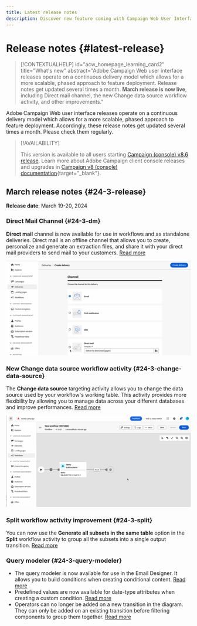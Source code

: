 ```yaml
---
title: Latest release notes
description: Discover new feature coming with Campaign Web User Interface
---
```

# Release notes {#latest-release}


>[!CONTEXTUALHELP]
>id="acw_homepage_learning_card2"
>title="What's new"
>abstract="Adobe Campaign Web user interface releases operate on a continuous delivery model which allows for a more scalable, phased approach to feature deployment. Release notes get updated several times a month. **March release is now live**, including Direct mail channel, the new Change data source workflow activity, and other improvements."


<!--Last update: **March 19, 2024**-->

Adobe Campaign Web user interface releases operate on a continuous delivery model which allows for a more scalable, phased approach to feature deployment. Accordingly, these release notes get updated several times a month. Please check them regularly.

>[!AVAILABILITY]
>
>This version is available to all users starting [Campaign (console) v8.6 release](https://experienceleague.adobe.com/docs/campaign/campaign-v8/releases/release-notes.html). Learn more about Adobe Campaign client console releases and upgrades in [Campaign v8 (console) documentation](https://experienceleague.adobe.com/docs/campaign/campaign-v8/releases/upgrades.html){target="_blank"}.

## March release notes {#24-3-release}

**Release date**: March 19-20, 2024

### Direct Mail Channel {#24-3-dm}

**Direct mail** channel is now available for use in workflows and as standalone deliveries. Direct mail is an offline channel that allows you to create, personalize and generate an extraction files, and share it with your direct mail providers to send mail to your customers. [Read more](../direct-mail/gs-direct-mail.md)

![](../assets/do-not-localize/direct-mail.gif)

### New Change data source workflow activity {#24-3-change-data-source}

The **Change data source** targeting activity allows you to change the data source used by your workflow's working table. This activity provides more flexibility by allowing you to manage data across your different databases and improve performances. [Read more](../workflows/activities/change-data-source.md)

![](../assets/do-not-localize/change-data-source.gif)

### Split workflow activity improvement {#24-3-split}

You can now use the **Generate all subsets in the same table** option in the **Split** workflow activity to group all the subsets into a single output transition. [Read more](../workflows/activities/split.md)

### Query modeler {#24-3-query-modeler}

* The query modeler is now available for use in the Email Designer. It allows you to build conditions when creating conditional content. [Read more](../personalization/conditions.md)
* Predefined values are now available for date-type attributes when creating a custom condition. [Read more](../query/build-query.md)
* Operators can no longer be added on a new transition in the diagram. They can only be added on an existing transition before filtering components to group them together. [Read more](../query/build-query.md)
